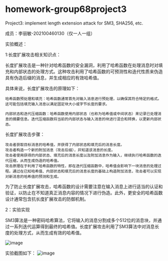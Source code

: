 # homework-group68project3
Project3: implement length extension attack for SM3, SHA256, etc.


成员：李丽敏-202100460130（仅一人一组）

实验概述：

1:长度扩展攻击相关知识点：

长度扩展攻击是一种针对哈希函数的安全漏洞，利用了哈希函数在处理消息时对填充和内部状态的处理方式。这种攻击利用了哈希函数的可预测性和迭代性质来伪造具有伪造后缀的消息，并生成相应的有效哈希值。

具体来说，长度扩展攻击的原理如下：

    哈希函数预处理和填充：哈希函数通常首先对输入消息进行预处理，以确保其符合特定的格式。这可能包括填充输入消息以满足固定块大小或字节长度的要求。

    内部状态和迭代压缩函数：哈希函数使用内部状态（也称为哈希值或中间状态）来记录已处理消息的摘要信息。迭代压缩函数将当前的内部状态与输入消息的块进行混合和转换，以更新内部状态。

长度扩展攻击步骤：
 
    攻击者获取目标消息的哈希值，并获得了内部状态和填充后的消息长度。
    攻击者构造一个新的附加消息（攻击后缀），并知道该消息的长度。
    攻击者使用获得的内部状态、填充后的消息长度以及附加消息作为输入，继续执行哈希函数的迭代压缩，从而生成伪造的哈希值。
    攻击原理在于利用了哈希函数的特性，即在迭代压缩函数中，哈希值会影响下一块消息的处理过程。通过在已知哈希值、内部状态和填充后的消息长度的基础上构造附加消息，攻击者可以实现对新消息的哈希值的预测和生成。

为了防止长度扩展攻击，哈希函数的设计需要注意在输入消息上进行适当的认证和验证，以防止在不知道真正消息内容的情况下进行伪造。此外，更安全的哈希函数设计通常包含抗长度扩展攻击的防御机制。

2：实验实现


SM3算法是一种密码哈希算法，它将输入的消息分割成多个512位的消息块，并通过一系列迭代运算得到最终的哈希值。长度扩展攻击利用了SM3算法中对消息长度的处理方式，从而生成有效的哈希值。


![image](https://github.com/llmgroup68/homework-group68project3/assets/138642474/477446c1-ed5d-4592-a030-1bf648dd714f)


实验截图如下：
![image](https://github.com/llmgroup68/homework-group68project3/assets/138642474/2f3095a5-4ff5-4f1f-9b01-4c4060065a8b)
